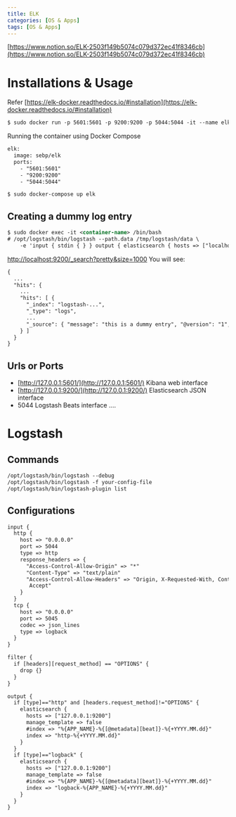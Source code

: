 ```yaml
---
title: ELK
categories: [OS & Apps]
tags: [OS & Apps]
---
```


[https://www.notion.so/ELK-2503f149b5074c079d372ec41f8346cb](https://www.notion.so/ELK-2503f149b5074c079d372ec41f8346cb)


# Installations & Usage


Refer [https://elk-docker.readthedocs.io/#installation](https://elk-docker.readthedocs.io/#installation)


```xml
$ sudo docker run -p 5601:5601 -p 9200:9200 -p 5044:5044 -it --name elk sebp/elk
```


Running the container using Docker Compose


```xml
elk:
  image: sebp/elk
  ports:
    - "5601:5601"
    - "9200:9200"
    - "5044:5044"
```


```xml
$ sudo docker-compose up elk
```


## Creating a dummy log entry


```xml
$ sudo docker exec -it <container-name> /bin/bash
# /opt/logstash/bin/logstash --path.data /tmp/logstash/data \
    -e 'input { stdin { } } output { elasticsearch { hosts => ["localhost"] } }'
```


[http://localhost:9200/_search?pretty&size=1000](http://localhost:9200/_search?pretty&size=1000)  You will see:


```xml
{
  ...
  "hits": {
    ...
    "hits": [ {
      "_index": "logstash-...",
      "_type": "logs",
      ...
      "_source": { "message": "this is a dummy entry", "@version": "1", "@timestamp": ... }
    } ]
  }
}
```


## Urls or Ports

- [http://127.0.0.1:5601/](http://127.0.0.1:5601/)   Kibana web interface
- [http://127.0.0.1:9200/](http://127.0.0.1:9200/)  Elasticsearch JSON interface
- 5044   Logstash Beats interface ....

# Logstash


## Commands


```xml
/opt/logstash/bin/logstash --debug
/opt/logstash/bin/logstash -f your-config-file
/opt/logstash/bin/logstash-plugin list

```


## Configurations


```xml
input {
  http {
    host => "0.0.0.0"
    port => 5044
    type => http
    response_headers => {
      "Access-Control-Allow-Origin" => "*"
      "Content-Type" => "text/plain"
      "Access-Control-Allow-Headers" => "Origin, X-Requested-With, Content-Type,
       Accept"
    }
  }
  tcp {
    host => "0.0.0.0"
    port => 5045
    codec => json_lines
    type => logback
  }
}

filter {
  if [headers][request_method] == "OPTIONS" {
    drop {}
  }
}

output {
  if [type]=="http" and [headers.request_method]!="OPTIONS" {
    elasticsearch {
      hosts => ["127.0.0.1:9200"]
      manage_template => false
      #index => "%{APP_NAME}-%{[@metadata][beat]}-%{+YYYY.MM.dd}"
      index => "http-%{+YYYY.MM.dd}"
    }
  }
  if [type]=="logback" {
    elasticsearch {
      hosts => ["127.0.0.1:9200"]
      manage_template => false
      #index => "%{APP_NAME}-%{[@metadata][beat]}-%{+YYYY.MM.dd}"
      index => "logback-%{APP_NAME}-%{+YYYY.MM.dd}"
    }
  }
}
```


